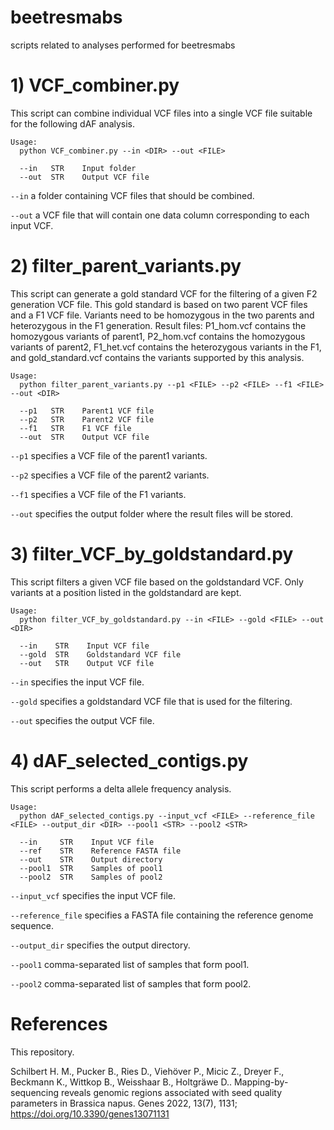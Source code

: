 # beetresmabs
scripts related to analyses performed for beetresmabs

# 1) VCF_combiner.py

This script can combine individual VCF files into a single VCF file suitable for the following dAF analysis.

```
Usage:
  python VCF_combiner.py --in <DIR> --out <FILE>

  --in   STR    Input folder
  --out  STR    Output VCF file
```

`--in` a folder containing VCF files that should be combined.

`--out` a VCF file that will contain one data column corresponding to each input VCF.


# 2) filter_parent_variants.py

This script can generate a gold standard VCF for the filtering of a given F2 generation VCF file. This gold standard is based on two parent VCF files and a F1 VCF file. Variants need to be homozygous in the two parents and heterozygous in the F1 generation.
Result files: P1_hom.vcf contains the homozygous variants of parent1, P2_hom.vcf contains the homozygous variants of parent2, F1_het.vcf contains the heterozygous variants in the F1, and gold_standard.vcf contains the variants supported by this analysis.

```
Usage:
  python filter_parent_variants.py --p1 <FILE> --p2 <FILE> --f1 <FILE> --out <DIR>

  --p1   STR    Parent1 VCF file
  --p2   STR    Parent2 VCF file
  --f1   STR    F1 VCF file
  --out  STR    Output VCF file
```

`--p1` specifies a VCF file of the parent1 variants.

`--p2` specifies a VCF file of the parent2 variants.

`--f1` specifies a VCF file of the F1 variants.

`--out` specifies the output folder where the result files will be stored.




# 3) filter_VCF_by_goldstandard.py

This script filters a given VCF file based on the goldstandard VCF. Only variants at a position listed in the goldstandard are kept.

```
Usage:
  python filter_VCF_by_goldstandard.py --in <FILE> --gold <FILE> --out <DIR>

  --in    STR    Input VCF file
  --gold  STR    Goldstandard VCF file
  --out   STR    Output VCF file
```

`--in` specifies the input VCF file.

`--gold` specifies a goldstandard VCF file that is used for the filtering.

`--out` specifies the output VCF file.


# 4) dAF_selected_contigs.py

This script performs a delta allele frequency analysis.

```
Usage:
  python dAF_selected_contigs.py --input_vcf <FILE> --reference_file <FILE> --output_dir <DIR> --pool1 <STR> --pool2 <STR>

  --in     STR    Input VCF file
  --ref    STR    Reference FASTA file
  --out    STR    Output directory
  --pool1  STR    Samples of pool1
  --pool2  STR    Samples of pool2
```

`--input_vcf` specifies the input VCF file.

`--reference_file` specifies a FASTA file containing the reference genome sequence.

`--output_dir` specifies the output directory.

`--pool1` comma-separated list of samples that form pool1.

`--pool2` comma-separated list of samples that form pool2.


# References

This repository.

Schilbert H. M., Pucker B., Ries D., Viehöver P., Micic Z., Dreyer F., Beckmann K., Wittkop B., Weisshaar B., Holtgräwe D.. Mapping-by-sequencing reveals genomic regions associated with seed quality parameters in Brassica napus. Genes 2022, 13(7), 1131; https://doi.org/10.3390/genes13071131
